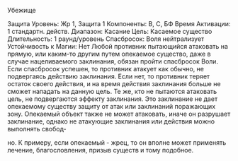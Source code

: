 
Убежище

Защита
Уровень: Жр 1, Защита 1
Компоненты: В, С, БФ
Время Активации: 1 стандартн. действ.
Диапазон: Касание
Цель: Касаемое существо
Длительность: 1 раунд/уровень
Спасбросок: Воля нейтрализует
Устойчивость к Магии: Нет
Любой противник пытающийся атаковать на прямую, или каким-то другим
путем опекаемое существо, даже в случае нацеливаемого заклинания, обязан
пройти спасбросок Воли. Если спасбросок успешен, то противник атакует как
обычно, не подвергаясь действию заклинания. Если нет, то противник теряет остаток своего действия, и на время
действия заклинания больше не сможет
нападать на данную цель. Те же, кто не
пытаются атаковать цель, не подвергаются эффекту заклинания. Это заклинание не дает опекаемому существу защиту от атак или заклинаний поражающих
зону. Опекаемый объект также не может
атаковать, иначе он разрушает заклинание, однако не атакующие заклинания
или действия можно выполнять свобод-

но. К примеру, если опекаемый - жрец,
то он вполне может применять лечение,
благословления, призыв существ и тому
подобное.